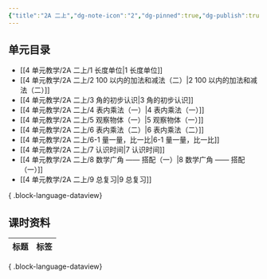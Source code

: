 ```yaml
---
{"title":"2A 二上","dg-note-icon":"2","dg-pinned":true,"dg-publish":true,"permalink":"/4 单元教学/2A 二上/","pinned":true,"dgPassFrontmatter":true,"noteIcon":"2"}
---
```



## 单元目录

- [[4 单元教学/2A 二上/1 长度单位\|1 长度单位]]
- [[4 单元教学/2A 二上/2 100 以内的加法和减法（二）\|2 100 以内的加法和减法（二）]]
- [[4 单元教学/2A 二上/3 角的初步认识\|3 角的初步认识]]
- [[4 单元教学/2A 二上/4 表内乘法（一）\|4 表内乘法（一）]]
- [[4 单元教学/2A 二上/5 观察物体（一）\|5 观察物体（一）]]
- [[4 单元教学/2A 二上/6 表内乘法（二）\|6 表内乘法（二）]]
- [[4 单元教学/2A 二上/6-1 量一量，比一比\|6-1 量一量，比一比]]
- [[4 单元教学/2A 二上/7 认识时间\|7 认识时间]]
- [[4 单元教学/2A 二上/8 数学广角 —— 搭配（一）\|8 数学广角 —— 搭配（一）]]
- [[4 单元教学/2A 二上/9 总复习\|9 总复习]]

{ .block-language-dataview}

## 课时资料


| 标题 | 标签 |
| -- | -- |

{ .block-language-dataview}
